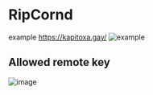 # RipCornd
example https://kapitoxa.gay/
![example](https://user-images.githubusercontent.com/89057755/226973978-0e59f326-6c99-4ffa-af6e-fb796d8af0e5.png)

## Allowed remote key
![image](https://github.com/Kaptoiiika/RipCornd/assets/89057755/d45a0c51-e871-4cc5-986d-52e602162e99)
